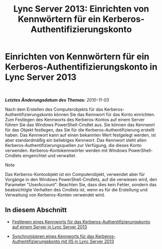 ﻿---
title: 'Lync Server 2013: Einrichten von Kennwörtern für ein Kerberos-Authentifizierungskonto'
TOCTitle: Einrichten von Kennwörtern für ein Kerberos-Authentifizierungskonto
ms:assetid: b435f88e-4a77-4be7-b7e5-c17484303b74
ms:mtpsurl: https://technet.microsoft.com/de-de/library/Gg412870(v=OCS.15)
ms:contentKeyID: 49295146
ms.date: 05/19/2016
mtps_version: v=OCS.15
ms.translationtype: HT
---

# Einrichten von Kennwörtern für ein Kerberos-Authentifizierungskonto in Lync Server 2013

 

_**Letztes Änderungsdatum des Themas:** 2010-11-03_

Nach dem Erstellen des Computerobjekts für das Kerberos-Authentifizierungskonto können Sie das Kennwort für das Konto einrichten. Zum Festlegen des Kennworts des Kerberos-Kontos auf einem Server führen Sie das Windows PowerShell-Cmdlet aus. Sie können das Kennwort für das Objekt festlegen, das Sie für die Kerberos-Authentifizierung erstellt haben. Das Kennwort kann auf einen bekannten Wert festgelegt werden, ist aber standardmäßig ein beliebiges Kennwort. Das Kennwort steht allen Kerberos-Authentifizierungsquellen zur Verfügung, die dieses Konto verwenden. Kerberos-Kontokennwörter werden mit Windows PowerShell-Cmdlets eingerichtet und verwaltet.


> [!NOTE]
> Das Kerberos-Kontoobjekt ist ein Computerobjekt, verwendet aber für Vorgänge in den Windows PowerShell-Cmdlets, auf die verwiesen wird, den Parameter "UserAccount". Beachten Sie, dass dies kein Fehler, sondern das beabsichtigte Verhalten des Cmdlets ist, wenn es für die Erstellung und Verwaltung von Kerberos-Konten verwendet wird.



## In diesem Abschnitt

  - [Festlegen eines Kennworts für das Kerberos-Authentifizierungskonto auf einem Server in Lync Server 2013](lync-server-2013-set-a-kerberos-authentication-account-password-on-a-server.md)

  - [Synchronisieren eines Kennworts für das Kerberos-Authentifizierungskonto mit IIS in Lync Server 2013](lync-server-2013-synchronize-a-kerberos-authentication-account-password-to-iis.md)

